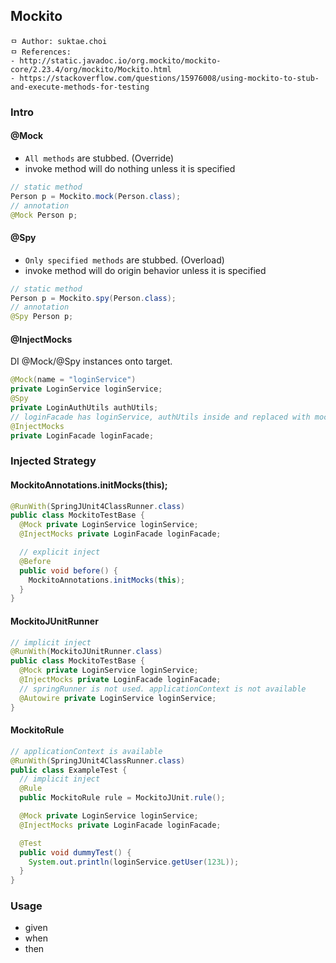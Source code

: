 ## Mockito

```
ㅁ Author: suktae.choi
ㅁ References:
- http://static.javadoc.io/org.mockito/mockito-core/2.23.4/org/mockito/Mockito.html
- https://stackoverflow.com/questions/15976008/using-mockito-to-stub-and-execute-methods-for-testing
```

### Intro
#### @Mock
- `All methods` are stubbed. (Override)
- invoke method will do nothing unless it is specified

```java
// static method
Person p = Mockito.mock(Person.class);
// annotation
@Mock Person p;
```

#### @Spy
- `Only specified methods` are stubbed. (Overload)
- invoke method will do origin behavior unless it is specified

```java
// static method
Person p = Mockito.spy(Person.class);
// annotation
@Spy Person p;
```

#### @InjectMocks
DI @Mock/@Spy instances onto target.

```java
@Mock(name = "loginService")
private LoginService loginService;
@Spy
private LoginAuthUtils authUtils;
// loginFacade has loginService, authUtils inside and replaced with mocks
@InjectMocks
private LoginFacade loginFacade;
```

### Injected Strategy
#### MockitoAnnotations.initMocks(this);
```java
@RunWith(SpringJUnit4ClassRunner.class)
public class MockitoTestBase {
  @Mock private LoginService loginService;
  @InjectMocks private LoginFacade loginFacade;

  // explicit inject
  @Before
  public void before() {
    MockitoAnnotations.initMocks(this);
  }
}
```

#### MockitoJUnitRunner
```java
// implicit inject
@RunWith(MockitoJUnitRunner.class)
public class MockitoTestBase {
  @Mock private LoginService loginService;
  @InjectMocks private LoginFacade loginFacade;
  // springRunner is not used. applicationContext is not available
  @Autowire private LoginService loginService;
}
```

#### MockitoRule
```java
// applicationContext is available
@RunWith(SpringJUnit4ClassRunner.class)
public class ExampleTest {
  // implicit inject
  @Rule
  public MockitoRule rule = MockitoJUnit.rule();

  @Mock private LoginService loginService;
  @InjectMocks private LoginFacade loginFacade;

  @Test
  public void dummyTest() {
    System.out.println(loginService.getUser(123L));
  }
}
```

### Usage
- given
- when
- then
